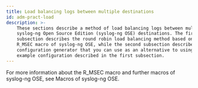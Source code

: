 ```yaml
---
title: Load balancing logs between multiple destinations
id: adm-pract-load
description: >-
    These sections describe a method of load balancing logs between multiple
    syslog-ng Open Source Edition (syslog-ng OSE) destinations. The first
    subsection describes the round robin load balancing method based on the
    R_MSEC macro of syslog-ng OSE, while the second subsection describes a
    configuration generator that you can use as an alternative to using the
    example configuration described in the first subsection.
---
```


For more information about the R_MSEC macro and further macros of
syslog-ng OSE, see Macros of syslog-ng OSE.
